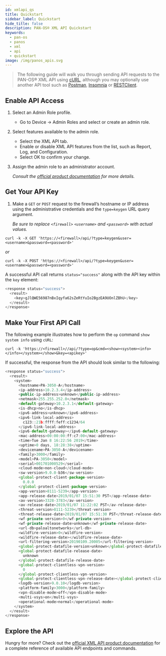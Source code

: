 ```yaml
---
id: xmlapi_qs
title: Quickstart
sidebar_label: Quickstart
hide_title: false
description: PAN-OS® XML API Quickstart
keywords:
  - pan-os
  - panos
  - xml
  - api
  - quickstart
image: /img/panos_apis.svg
---
```


> The following guide will walk you through sending API requests to the PAN-OS® XML API using <a href="https://curl.haxx.se/docs/httpscripting.html" target="_blank">cURL</a>, although you may optionally use another API tool such as <a href="https://www.getpostman.com/" target="_blank">Postman</a>, <a href="https://insomnia.rest/" target="_blank">Insomnia</a> or <a href="http://restclient.net/" target="_blank">RESTClient</a>.

## Enable API Access

1. Select an Admin Role profile.

   - Go to Device -> Admin Roles and select or create an admin role.

2. Select features available to the admin role.

   - Select the XML API tab.
   - Enable or disable XML API features from the list, such as Report, Log, and Configuration.
   - Select OK to confirm your change.

3. Assign the admin role to an administrator account.

   _Consult the [official product documentation](https://docs.paloaltonetworks.com/pan-os/9-0/pan-os-panorama-api/get-started-with-the-pan-os-xml-api/enable-api-access.html) for more details._

## Get Your API Key

1. Make a `GET` or `POST` request to the firewall’s hostname or IP address using the administrative credentials and the `type=keygen` URL query argument.

   _Be sure to replace `<firewall>` `<username>` and `<password>` with actual values._

```console
curl -k -X GET 'https://<firewall>/api/?type=keygen&user=<username>&password=<password>'
```

_or_

```console
curl -k -X POST 'https://<firewall>/api/?type=keygen&user=<username>&password=<password>'
```

A successful API call returns `status="success"` along with the API key within the `key` element:

```javascript
<response status="success">
  <result>
    <key>gJlQWE56987nBxIqyfa62sZeRtYuIo2BgzEA9UOnlZBhU</key>
  </result>
</response>
```

## Make Your First API Call

The following example illustrates how to perform the `op` command `show system info` using `cURL`:

```console
curl -k 'https://<firewall>//api/?type=op&cmd=<show><system><info></info></system></show>&key=<apikey>'
```

If successful, the response from the API should look similar to the following:

```javascript
<response status="success">
  <result>
    <system>
      <hostname>PA-3050-A</hostname>
      <ip-address>10.2.3.4</ip-address>
      <public-ip-address>unknown</public-ip-address>
      <netmask>255.255.252.0</netmask>
      <default-gateway>10.2.3.1</default-gateway>
      <is-dhcp>no</is-dhcp>
      <ipv6-address>unknown</ipv6-address>
      <ipv6-link-local-address>
        c123::21b:ffff:feff:c1234/64
      </ipv6-link-local-address>
      <ipv6-default-gateway></ipv6-default-gateway>
      <mac-address>00:00:00:ff:c7:00</mac-address>
      <time>Tue Jan 8 16:22:56 2019</time>
      <uptime>0 days, 18:28:38</uptime>
      <devicename>PA-3050-A</devicename>
      <family>3000</family>
      <model>PA-3050</model>
      <serial>001701000529</serial>
      <cloud-mode>non-cloud</cloud-mode>
      <sw-version>9.0.0-b36</sw-version>
      <global-protect-client-package-version>
        0.0.0
      </global-protect-client-package-version>
      <app-version>8111-5239</app-version>
      <app-release-date>2019/01/07 15:51:30 PST</app-release-date>
      <av-version>3328-3783</av-version>
      <av-release-date>2019/01/07 11:22:02 PST</av-release-date>
      <threat-version>8111-5239</threat-version>
      <threat-release-date>2019/01/07 15:51:30 PST</threat-release-date>
      <wf-private-version>0</wf-private-version>
      <wf-private-release-date>unknown</wf-private-release-date>
      <url-db>paloaltonetworks</url-db>
      <wildfire-version>0</wildfire-version>
      <wildfire-release-date></wildfire-release-date>
      <url-filtering-version>20190109.20005</url-filtering-version>
      <global-protect-datafile-version>unknown</global-protect-datafile-version>
      <global-protect-datafile-release-date>
        unknown
      </global-protect-datafile-release-date>
      <global-protect-clientless-vpn-version>
        0
      </global-protect-clientless-vpn-version>
      <global-protect-clientless-vpn-release-date></global-protect-clientless-vpn-release-date>
      <logdb-version>9.0.10</logdb-version>
      <platform-family>3000</platform-family>
      <vpn-disable-mode>off</vpn-disable-mode>
      <multi-vsys>on</multi-vsys>
      <operational-mode>normal</operational-mode>
    </system>
  </result>
</response>
```

## Explore the API

Hungry for more? Check out the <a target="_blank" href="https://docs.paloaltonetworks.com/pan-os/9-0/pan-os-panorama-api/get-started-with-the-pan-os-xml-api/explore-the-api.html">official XML API product documentation</a> for a complete reference of available API endpoints and commands.
